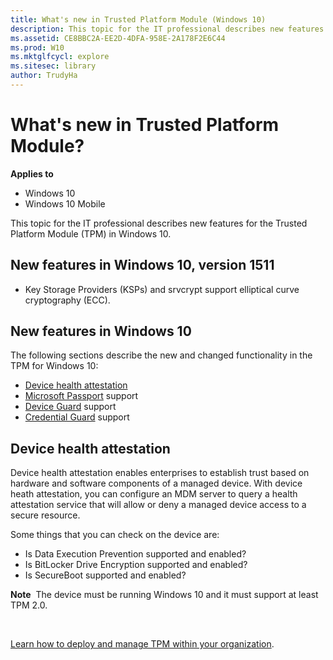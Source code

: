 ```yaml
---
title: What's new in Trusted Platform Module (Windows 10)
description: This topic for the IT professional describes new features for the Trusted Platform Module (TPM) in Windows 10.
ms.assetid: CE8BBC2A-EE2D-4DFA-958E-2A178F2E6C44
ms.prod: W10
ms.mktglfcycl: explore
ms.sitesec: library
author: TrudyHa
---
```


# What's new in Trusted Platform Module?


**Applies to**

-   Windows 10
-   Windows 10 Mobile

This topic for the IT professional describes new features for the Trusted Platform Module (TPM) in Windows 10.

## New features in Windows 10, version 1511


-   Key Storage Providers (KSPs) and srvcrypt support elliptical curve cryptography (ECC).

## New features in Windows 10


The following sections describe the new and changed functionality in the TPM for Windows 10:

-   [Device health attestation](#bkmk-dha)
-   [Microsoft Passport](microsoft-passport.md) support
-   [Device Guard](device-guard-overview.md) support
-   [Credential Guard](credential-guard.md) support

## <a href="" id="bkmk-dha"></a>Device health attestation


Device health attestation enables enterprises to establish trust based on hardware and software components of a managed device. With device heath attestation, you can configure an MDM server to query a health attestation service that will allow or deny a managed device access to a secure resource.

Some things that you can check on the device are:

-   Is Data Execution Prevention supported and enabled?
-   Is BitLocker Drive Encryption supported and enabled?
-   Is SecureBoot supported and enabled?

**Note**  The device must be running Windows 10 and it must support at least TPM 2.0.

 

[Learn how to deploy and manage TPM within your organization](../keep-secure/trusted-platform-module-technology-overview.md).

 

 





